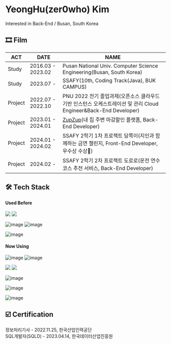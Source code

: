 # YeongHu(zer0who) Kim
Interested in Back-End / Busan, South Korea

## 🎞 Film
|ACT|DATE|NAME|
|---|---|---|
|Study|2016.03 - 2023.02|Pusan National Univ. Computer Science Engineering(Busan, South Korea)|
|Study|2023.07 - |SSAFY(10th, Coding Track(Java), BUK CAMPUS)|
|Project|2022.07 - 2022.10|PNU 2022 전기 졸업과제(오픈소스 클라우드 기반 인스턴스 오케스트레이션 및 관리 Cloud Engineer&Back-End Developer)|
|Project|2023.01 - 2024.01|[ZupZup](https://zupzup.oopy.io/)(내 집 주변 마감할인 플랫폼, Back-End Developer)|
|Project|2024.01 - 2024.02|SSAFY 2학기 1차 프로젝트 담쪽이(지인과 함께하는 금연 챌린지, Front-End Developer, 우수상 수상🥈)|
|Project|2024.02 - |SSAFY 2학기 2차 프로젝트 도로로(운전 연수 코스 추천 서비스, Back-End Developer)|

## 🛠 Tech Stack
#### Used Before

<img src="https://img.shields.io/badge/JavaScript-F7DF1E?style=for-the-badge&logo=JavaScript&logoColor=white"> <img src="https://img.shields.io/badge/React-61DAFB?style=for-the-badge&logo=react&logoColor=white">

![image](	https://img.shields.io/badge/Python-FFD43B?style=for-the-badge&logo=python&logoColor=blue)
![image](https://img.shields.io/badge/Django-092E20?style=for-the-badge&logo=django&logoColor=green)

![image](https://img.shields.io/badge/OpenStack-EE0000?style=for-the-badge&logo=openstack&logoColor=white)

#### Now Using

![image](https://img.shields.io/badge/Java-007396?style=for-the-badge&logo=java17&logoColor=white)
![image](https://img.shields.io/badge/Spring_Boot-6DB33F?style=for-the-badge&logo=springboot&logoColor=green)

<img src="https://img.shields.io/badge/mysql-4479A1?style=for-the-badge&logo=mysql&logoColor=white"> <img src="https://img.shields.io/badge/postgre-4169E1?style=for-the-badge&logo=postgreSQL&logoColor=white">

![image](https://img.shields.io/badge/redis-%23DD0031.svg?&style=for-the-badge&logo=redis&logoColor=white)

![image](https://img.shields.io/badge/Docker-2CA5E0?style=for-the-badge&logo=docker&logoColor=white)

![image](https://img.shields.io/badge/Amazon_AWS-FF9900?style=for-the-badge&logo=amazonaws&logoColor=white)

## ☑️ Certification
정보처리기사 - 2022.11.25, 한국산업인력공단  
SQL개발자(SQLD) - 2023.04.14, 한국데이터산업진흥원
